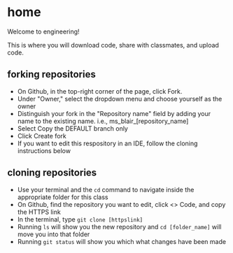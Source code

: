 # home

Welcome to engineering!

This is where you will download code, share with classmates, and upload code.


## forking repositories

- On Github, in the top-right corner of the page, click Fork.
- Under "Owner," select the dropdown menu and choose yourself as the owner
- Distinguish your fork in the "Repository name" field by adding your name to the existing name. i.e., ms_blair_[repository_name]
- Select Copy the DEFAULT branch only
- Click Create fork
- If you want to edit this respository in an IDE, follow the cloning instructions below

## cloning repositories
- Use your terminal and the ```cd``` command to navigate inside the appropriate folder for this class
- On Github, find the repository you want to edit, click <> Code, and copy the HTTPS link
- In the terminal, type ```git clone [httpslink]```
- Running ```ls``` will show you the new repository and ```cd [folder_name]``` will move you into that folder
- Running ```git status``` will show you which what changes have been made
